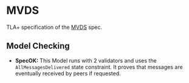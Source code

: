 # MVDS

TLA+ specification of the [MVDS](https://specs.vac.dev/mvds.html) spec.

## Model Checking

- **SpecOK:** This Model runs with 2 validators and uses the `AllMessagesDelivered` state constraint. It proves that messages are eventually received by peers if requested.

